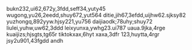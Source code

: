 <!---
shaoyi7161/shaoyi7161 is a ✨ special ✨ repository because its `README.md` (this file) appears on your GitHub profile.
You can click the Preview link to take a look at your changes.
--->
bukn232,ui62,672y,3fdd,seff34,yuty45
wugong,yu26,2eedd,shuy672,yut564
ditie,jih67,3efdd,uijhw62.sjksy82
yuzhongq,892yyw.hjsy221,yu756
daijiaodk;78uhy;shuy72
liulei,yuhw,uw62,3ddd
leixyunxa,ywhg23.ui787
uaua.9jka,4rge
kuaijizs;hjsgts,tg65r
tiktokxax,6hyt
xaxa,3dfr
123,huytta,4rgr
jsy2u901,43fgdd
andh
